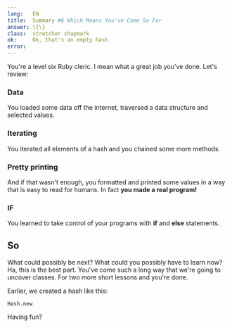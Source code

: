```yaml
---
lang:   EN
title:  Summary #6 Which Means You've Come So Far
answer: \{\}
class:  stretcher chapmark
ok:     Ok, that's an empty hash
error:
---
```


You're a level six Ruby cleric. I mean what a great job you've done. Let's review:


### Data
You loaded some data off the internet, traversed a data structure and selected values.

### Iterating
You iterated all elements of a hash and you chained some more methods.

### Pretty printing
And if that wasn't enough, you formatted and printed some values in a way that is easy
to read for humans. In fact __you made a real program!__

### IF
You learned to take control of your programs with __if__ and __else__ statements.

## So
What could possibly be next? What could you possibly have to learn now?
Ha, this is the best part. You've come such a long way that we're going
to uncover classes. For two more short lessons and you're done.

Earlier, we created a hash like this:

    Hash.new


<div class="foxes">Having fun?</div>